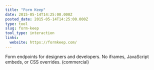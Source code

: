 ```yaml
---
title: "Form Keep"
date: 2015-05-14T14:25:00.000Z
posted_date: 2015-05-14T14:25:00.000Z
type: tool
slug: form-keep
tool_type: interaction
links:
  website: https://formkeep.com/
---
```

Form endpoints for designers and developers. No iframes, JavaScript embeds, or CSS overrides. (commercial)




